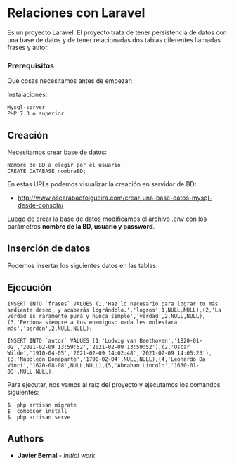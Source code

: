 # Relaciones con Laravel
Es un proyecto Laravel.
El proyecto trata de tener persistencia de datos con una base de datos y de tener relacionadas dos tablas diferentes llamadas frases y autor.

### Prerequisitos

Qué cosas necesitamos antes de empezar:

Instalaciones:
```
Mysql-server
PHP 7.3 o superior
```


## Creación
Necesitamos crear base de datos:
```
Nombre de BD a elegir por el usuario
CREATE DATABASE nombreBD;
```
En estas URLs podemos visualizar la creación en servidor de BD:

* http://www.oscarabadfolgueira.com/crear-una-base-datos-mysql-desde-consola/

Luego de crear la base de datos modificamos el archivo .env con los parámetros **nombre de la BD, usuario y password**.
## Inserción de datos
Podemos insertar los siguientes datos en las tablas:

## Ejecución
```
INSERT INTO `frases` VALUES (1,'Haz lo necesario para lograr tu más ardiente deseo, y acabarás lográndolo.','logros',1,NULL,NULL),(2,'La verdad es raramente pura y nunca simple','verdad',2,NULL,NULL),(3,'Perdona siempre a tus enemigos: nada les molestará más','perdon',2,NULL,NULL);

INSERT INTO `autor` VALUES (1,'Ludwig van Beethoven','1820-01-02','2021-02-09 13:59:52','2021-02-09 13:59:52'),(2,'Oscar Wilde','1910-04-05','2021-02-09 14:02:48','2021-02-09 14:05:23'),(3,'Napoleón Bonaparte','1790-02-04',NULL,NULL),(4,'Leonardo Da Vinci','1620-08-08',NULL,NULL),(5,'Abraham Lincoln','1630-01-03',NULL,NULL);

```
Para ejecutar, nos vamos al raíz del proyecto  y ejecutamos los comandos siguientes:
```
$  php artisan migrate
$  composer install
$  php artisan serve
```

## Authors

* **Javier Bernal** - *Initial work* 



